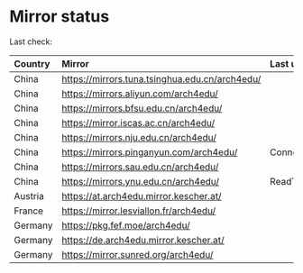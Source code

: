 <script src="./time.js"></script>
# Mirror status
Last check: <script type="text/javascript">localize(1677709159.9710352);</script>

|Country|Mirror|Last update|
|:------|:-----|:----------|
|China|https://mirrors.tuna.tsinghua.edu.cn/arch4edu/|<script type="text/javascript">localize(1677696326);</script>|
|China|https://mirrors.aliyun.com/arch4edu/|<script type="text/javascript">localize(1677652675);</script>|
|China|https://mirrors.bfsu.edu.cn/arch4edu/|<script type="text/javascript">localize(1677652675);</script>|
|China|https://mirror.iscas.ac.cn/arch4edu/|<script type="text/javascript">localize(1677696326);</script>|
|China|https://mirrors.nju.edu.cn/arch4edu/|<script type="text/javascript">localize(1677652675);</script>|
|China|https://mirrors.pinganyun.com/arch4edu/|ConnectionError|
|China|https://mirrors.sau.edu.cn/arch4edu/|<script type="text/javascript">localize(1673850842);</script>|
|China|https://mirrors.ynu.edu.cn/arch4edu/|ReadTimeout|
|Austria|https://at.arch4edu.mirror.kescher.at/|<script type="text/javascript">localize(1677652675);</script>|
|France|https://mirror.lesviallon.fr/arch4edu/|<script type="text/javascript">localize(1677652675);</script>|
|Germany|https://pkg.fef.moe/arch4edu/|<script type="text/javascript">localize(1677652675);</script>|
|Germany|https://de.arch4edu.mirror.kescher.at/|<script type="text/javascript">localize(1677652675);</script>|
|Germany|https://mirror.sunred.org/arch4edu/|<script type="text/javascript">localize(1677652675);</script>|

<script src="./tablefilter/tablefilter.js"></script>
<script src="./table.js"></script>